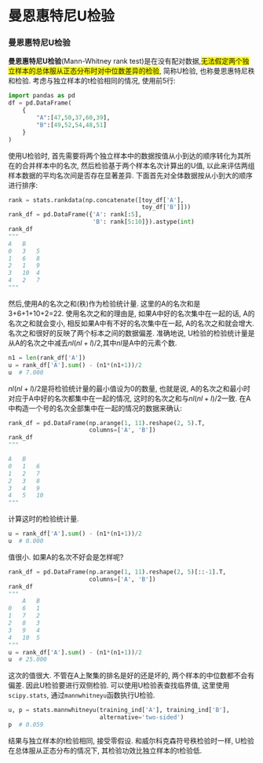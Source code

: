 # 曼恩惠特尼U检验

### 曼恩惠特尼U检验
**曼恩惠特尼U检验**(Mann-Whitney rank test)是在没有配对数据,<font style="background: yellow">无法假定两个独立样本的总体服从正态分布时对中位数差异的检验</font>, 简称U检验, 也称曼恩惠特尼秩和检验.
考虑与独立样本的t检验相同的情况, 使用前5行:

```python
import pandas as pd
df = pd.DataFrame(
    {
        "A":[47,50,37,60,39],
        "B":[49,52,54,48,51]
    }
)

```
使用U检验时, 首先需要将两个独立样本中的数据按值从小到达的顺序转化为其所在的合并样本中的名次, 然后检验基于两个样本名次计算出的U值, 以此来评估两组样本数据的平均名次间是否存在显著差异.
下面首先对全体数据按从小到大的顺序进行排序:
```python
rank = stats.rankdata(np.concatenate([toy_df['A'],
                                      toy_df['B']]))
rank_df = pd.DataFrame({'A': rank[:5],
                        'B': rank[5:10]}).astype(int)
rank_df
"""
A	B
0	3	5
1	6	8
2	1	9
3	10	4
4	2	7
"""
```
然后,使用A的名次之和(秩)作为检验统计量. 这里的A的名次和是3+6+1+10+2=22. 使用名次之和的理由是, 如果A中好的名次集中在一起的话, A的名次之和就会变小, 相反如果A中有不好的名次集中在一起, A的名次之和就会增大. 名次之和很好的反映了两个标本之间的数据偏差.
准确地说, U检验的检验统计量是从A的名次之中减去$nl(nl+l)/2$,其中$nl$是A中的元素个数.
```python
n1 = len(rank_df['A'])
u = rank_df['A'].sum() - (n1*(n1+1))/2
u  # 7.000
```
$nl(nl+l)/2$是将检验统计量的最小值设为0的数量, 也就是说, A的名次之和最小时对应于A中好的名次都集中在一起的情况, 这时的名次之和与$nl(nl+l)/2$一致. 在A中构造一个号的名次全部集中在一起的情况的数据来确认:
```python
rank_df = pd.DataFrame(np.arange(1, 11).reshape(2, 5).T,
                       columns=['A', 'B'])
rank_df
"""

A	B
0	1	6
1	2	7
2	3	8
3	4	9
4	5	10
"""
```
计算这时的检验统计量.
```python
u = rank_df['A'].sum() - (n1*(n1+1))/2
u  # 0.000
```
值很小.
如果A的名次不好会是怎样呢?
```python
rank_df = pd.DataFrame(np.arange(1, 11).reshape(2, 5)[::-1].T,
                       columns=['A', 'B'])
rank_df
"""
	A	B
0	6	1
1	7	2
2	8	3
3	9	4
4	10	5
"""
u = rank_df['A'].sum() - (n1*(n1+1))/2
u  # 25.000
```
这次的值很大. 不管在A上聚集的排名是好的还是坏的, 两个样本的中位数都不会有偏差. 因此U检验要进行双侧检验.
可以使用U检验表查找临界值, 这里使用`scipy.stats`, 通过`mannwhitneyu`函数执行U检验.
```python
u, p = stats.mannwhitneyu(training_ind['A'], training_ind['B'],
                          alternative='two-sided')
p  # 0.059
```
结果与独立样本的t检验相同, 接受零假设. 和威尔科克森符号秩检验时一样, U检验在总体服从正态分布的情况下, 其检验功效比独立样本的t检验低.